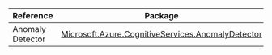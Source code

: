 | Reference | Package | Source |
|---|---|---|
|Anomaly Detector|[Microsoft.Azure.CognitiveServices.AnomalyDetector](https://www.nuget.org/packages/Microsoft.Azure.CognitiveServices.AnomalyDetector)|[Github](https://github.com/Azure/azure-sdk-for-net)|
